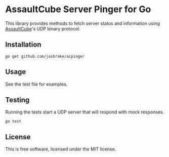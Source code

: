 # AssaultCube Server Pinger for Go

This library provides methods to fetch server status and information using [AssaultCube](https://assault.cubers.net/)'s UDP binary protocol.

## Installation

```
go get github.com/jasbrake/acpinger
```

## Usage

See the test file for examples.

## Testing

Running the tests start a UDP server that will respond with mock responses.

```
go test
```

## License

This is free software, licensed under the MIT license.